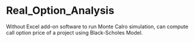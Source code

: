 # Real_Option_Analysis
Without Excel add-on software to run Monte Calro simulation, can compute call option price of a project using Black-Scholes Model.
